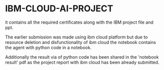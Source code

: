 # IBM-CLOUD-AI-PROJECT
it contains all the required certificates along with the IBM project file and ppt.

The earlier submission was made using ibm cloud platform but due to resource deletion and disfunctionality of ibm cloud the notebook contains the agent with python code in a notebook.

Additionally the result via of python code has been shared in the 'notebook result'  pdf as the project report with ibm cloud has been already submitted.
